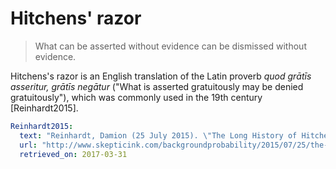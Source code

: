 # Hitchens' razor

> What can be asserted without evidence can be dismissed without evidence.

Hitchens's razor is an English translation of the Latin proverb _quod grātīs asseritur, grātīs negātur_ ("What is asserted gratuitously may be denied gratuitously"), which was commonly used in the 19th century [Reinhardt2015].

~~~yaml references
Reinhardt2015:
  text: "Reinhardt, Damion (25 July 2015). \"The Long History of Hitchens' Razor\". Skeptic Ink."
  url: "http://www.skepticink.com/backgroundprobability/2015/07/25/the-long-history-of-hitchens-razor"
  retrieved_on: 2017-03-31
~~~
